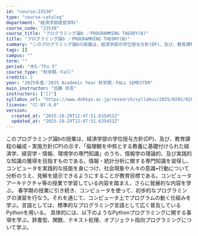 ```yaml
---
id: "course:23530"
type: "course-catalog"
department: "経済学部経営学科"
course_code: "23530"
course_title: "プログラミング論b ／PROGRAMMING THEORY(B)"
title: "プログラミング論b ／PROGRAMMING THEORY(B)"
summary: "このプログラミング論bの授業は、経済学部の学位授与方針(DP)、及び、教育課程の編成・実施方針(CP)の示す、「倫理観を中核とする教養に基礎付けられた経済学、経営学・情報、環境学の専門知識」のうち、情報学の理論的、及び実践的な知識の獲得を目…"
tags: []
campus: ""
term: ""
period: "木5／Thu 5"
course_type: "秋学期／Fall"
credits: 2
year: "2025年度／2025 Academic Year 秋学期／FALL SEMESTER"
main_instructor: "加藤 尚吾"
instructors: ["[]"]
syllabus_url: "https://www.dokkyo.ac.jp/research/syllabus/2025/0202/0202_23530_ja_JP.html"
license: "CC-BY-4.0"
version:
  created_at: "2025-10-29T12:47:51.635451Z"
  updated_at: "2025-10-29T12:47:51.635451Z"
---
```

このプログラミング論bの授業は、経済学部の学位授与方針(DP)、及び、教育課程の編成・実施方針(CP)の示す、「倫理観を中核とする教養に基礎付けられた経済学、経営学・情報、環境学の専門知識」のうち、情報学の理論的、及び実践的な知識の獲得を目指すものである。情報・統計分析に関する専門知識を習得し、コンピュータを実践的な技能を身につけ、社会現象や人々の意識•行動について分析のうえ、見解を提示できるようにすることが教育目標である。コンピュータアーキテクチャ等の授業で学習している内容を踏まえ、さらに発展的な内容を学ぶ。 春学期の授業に引き続き、コンピュータを使って、初歩的なプログラミングの演習を行なう。それを通じて、コンピュータ上でプログラムの動く仕組みを学ぶ。言語としては、標準的なプログラミング言語として広く普及しているPythonを用いる。 具体的には、以下のようなPythonプログラミングに関する事項を学ぶ。辞書型、関数、テキスト処理、オブジェクト指向プログラミングについて学ぶ。
